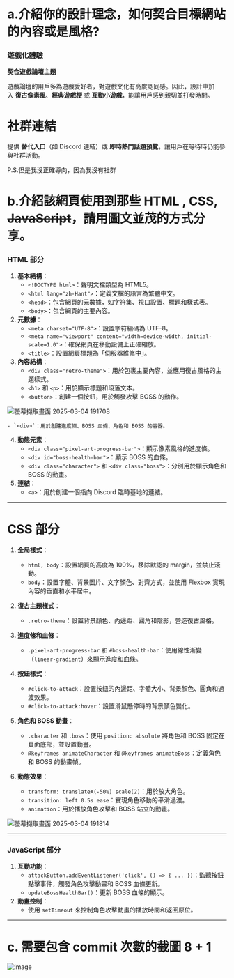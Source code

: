 # a.介紹你的設計理念，如何契合目標網站的內容或是風格?

### **遊戲化體驗**

**契合遊戲論壇主題**

遊戲論壇的用戶多為遊戲愛好者，對遊戲文化有高度認同感。因此，設計中加入 **復古像素風**、**經典遊戲梗** 或 **互動小遊戲**，能讓用戶感到親切並打發時間。

# **社群連結**

提供 **替代入口**（如 Discord 連結）或 **即時熱門話題預覽**，讓用戶在等待時仍能參與社群活動。

P.S.但是我沒正確導向，因為我沒有社群

# b.介紹該網頁使用到那些 HTML , CSS, ~~JavaScript~~，請用圖文並茂的方式分享。

### **HTML 部分**

1. **基本結構**：
    - `<!DOCTYPE html>`：聲明文檔類型為 HTML5。
    - `<html lang="zh-Hant">`：定義文檔的語言為繁體中文。
    - `<head>`：包含網頁的元數據，如字符集、視口設置、標題和樣式表。
    - `<body>`：包含網頁的主要內容。
2. **元數據**：
    - `<meta charset="UTF-8">`：設置字符編碼為 UTF-8。
    - `<meta name="viewport" content="width=device-width, initial-scale=1.0">`：確保網頁在移動設備上正確縮放。
    - `<title>`：設置網頁標題為「伺服器維修中」。
3. **內容結構**：
    - `<div class="retro-theme">`：用於包裹主要內容，並應用復古風格的主題樣式。
    - `<h1>` 和 `<p>`：用於顯示標題和段落文本。
    - `<button>`：創建一個按鈕，用於觸發攻擊 BOSS 的動作。
    
![螢幕擷取畫面 2025-03-04 191708](https://github.com/user-attachments/assets/27889f5a-3902-4019-b3a0-8ac41c07620d)

    
    - `<div>`：用於創建進度條、BOSS 血條、角色和 BOSS 的容器。
4. **動態元素**：
    - `<div class="pixel-art-progress-bar">`：顯示像素風格的進度條。
    - `<div id="boss-health-bar">`：顯示 BOSS 的血條。
    - `<div class="character">` 和 `<div class="boss">`：分別用於顯示角色和 BOSS 的動畫。
5. **連結**：
    - `<a>`：用於創建一個指向 Discord 臨時基地的連結。

---

# **CSS 部分**

1. **全局樣式**：
    - `html, body`：設置網頁的高度為 100%，移除默認的 margin，並禁止滾動。
    - `body`：設置字體、背景圖片、文字顏色、對齊方式，並使用 Flexbox 實現內容的垂直和水平居中。

1. **復古主題樣式**：
    - `.retro-theme`：設置背景顏色、內邊距、圓角和陰影，營造復古風格。
2. **進度條和血條**：
    - `.pixel-art-progress-bar` 和 `#boss-health-bar`：使用線性漸變（`linear-gradient`）來顯示進度和血條。
3. **按鈕樣式**：
    - `#click-to-attack`：設置按鈕的內邊距、字體大小、背景顏色、圓角和過渡效果。
    - `#click-to-attack:hover`：設置滑鼠懸停時的背景顏色變化。
4. **角色和 BOSS 動畫**：
    - `.character` 和 `.boss`：使用 `position: absolute` 將角色和 BOSS 固定在頁面底部，並設置動畫。
    - `@keyframes animateCharacter` 和 `@keyframes animateBoss`：定義角色和 BOSS 的動畫幀。
5. **動態效果**：
    - `transform: translateX(-50%) scale(2)`：用於放大角色。
    - `transition: left 0.5s ease`：實現角色移動的平滑過渡。
    - `animation`：用於播放角色攻擊和 BOSS 站立的動畫。
    
 ![螢幕擷取畫面 2025-03-04 191814](https://github.com/user-attachments/assets/f40142a3-5d88-4daa-a6d7-3735fb5b90e0)

    

---

### **JavaScript 部分**

1. **互動功能**：
    - `attackButton.addEventListener('click', () => { ... })`：監聽按鈕點擊事件，觸發角色攻擊動畫和 BOSS 血條更新。
    - `updateBossHealthBar()`：更新 BOSS 血條的顯示。
2. **動畫控制**：
    - 使用 `setTimeout` 來控制角色攻擊動畫的播放時間和返回原位。

---

# c. 需要包含 commit 次數的截圖 8 + 1
![image](https://github.com/user-attachments/assets/5048d84c-9b9e-410b-aa99-eb2c467e47c0)


